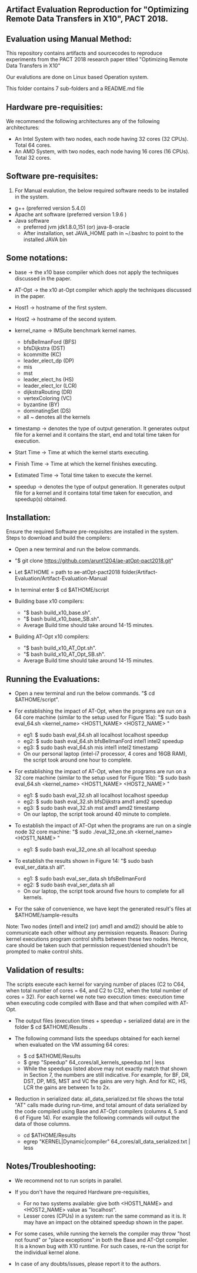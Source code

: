 Artifact Evaluation Reproduction for "Optimizing Remote Data Transfers in X10", PACT 2018. 
------------------------------------------------------------------------------------------

Evaluation using Manual Method:
---------------------------------


This repository contains artifacts and sourcecodes
to reproduce experiments from the PACT 2018 research paper 
titled "Optimizing Remote Data Transfers in X10"

Our evalutions are done on Linux based Operation system.

This folder contains 7 sub-folders and a README.md file


Hardware pre-requisities:
-------------------------
We recommend the following architectures any of the following architectures:
* An Intel System with two nodes, each node having 32 cores (32 CPUs). Total 64 cores.
* An AMD System, with two nodes, each node having 16 cores (16 CPUs). Total 32 cores.
 

Software pre-requisites:
------------------------
1) For Manual evalution, the below required software needs to be installed in the system.
* g++ (preferred version 5.4.0)
* Apache ant software (preferred version 1.9.6 )
* Java software
	- preferred jvm jdk1.8.0_151 (or) java-8-oracle
	- After installation, set JAVA_HOME path in ~/.bashrc to point to the installed JAVA bin


Some notations:
---------------
* base -> the x10 base compiler which does not apply the techniques discussed in the paper.
* AT-Opt -> the x10 at-Opt compiler which apply the techniques discussed in the paper.
* Host1 -> hostname of the first system.
* Host2 -> hostname of the second system.
* kernel_name -> IMSuite benchmark kernel names.
	- bfsBellmanFord (BFS)
	- bfsDijkstra (DST)
	- kcommitte (KC)
	- leader_elect_dp (DP)
	- mis
	- mst
	- leader_elect_hs (HS)
	- leader_elect_lcr (LCR)
	- dijkstraRouting (DR)
	- vertexColoring (VC)
	- byzantine (BY)
	- dominatingSet (DS)
	- all ~ denotes all the kernels
		
* timestamp -> denotes the type of output generation. It generates output file for a kernel and it 
		contains the start, end and total time taken for execution.
* Start Time -> Time at which the kernel starts executing.
* Finish Time -> Time at which the kernel finishes executing.
* Estimated Time -> Total time taken to execute the kernel.
* speedup -> denotes the type of output generation. It generates output file for a kernel and it 
		      contains total time taken for execution, and speedup(s) obtained.


Installation:
-------------
Ensure the required Software pre-requisites are installed in the system. Steps to download and build the compilers:

* Open a new terminal and run the below commands.

* "$ git clone https://github.com/arunt1204/ae-atOpt-pact2018.git"

* Let $ATHOME = path to ae-atOpt-pact2018 folder/Artifact-Evaluation/Artifact-Evaluation-Manual

* In terminal enter $ cd $ATHOME/script

* Building base x10 compilers:
	-  "$ bash build_x10_base.sh". 
	-  "$ bash build_x10_base_SB.sh".
	-  Average Build time should take around 14-15 minutes.

* Building AT-Opt x10 compilers:
	-  "$ bash build_x10_AT_Opt.sh". 
	-  "$ bash build_x10_AT_Opt_SB.sh".
	-  Average Build time should take around 14-15 minutes.


Running the Evaluations:
------------------------
* Open a new terminal and run the below commands. "$ cd $ATHOME/script".

* For establishing the impact of AT-Opt, when the programs are run on a 64 core machine (similar to the setup used for Figure 15a): "$ sudo bash eval_64.sh <kernel_name> <HOST1_NAME> <HOST2_NAME> <timestamp or speedup>"
	- eg1: $ sudo bash eval_64.sh all localhost localhost speedup  
	- eg2: $ sudo bash eval_64.sh bfsBellmanFord intel1 intel2 speedup
	- eg3: $ sudo bash eval_64.sh mis intel1 intel2 timestamp
	- On our personal laptop (intel-i7 processor, 4 cores and 16GB RAM), the script took around one hour to complete.

* For establishing the impact of AT-Opt, when the programs are run on a 32 core machine (similar to the setup used for Figure 15b): "$ sudo bash eval_64.sh <kernel_name> <HOST1_NAME> <HOST2_NAME> <timestamp or speedup>"
	- eg1: $ sudo bash eval_32.sh all localhost localhost speedup
	- eg2: $ sudo bash eval_32.sh bfsDijkstra amd1 amd2 speedup 
	- eg3: $ sudo bash eval_32.sh mst amd1 amd2 timestamp
	- On our laptop, the script took around 40 minute to complete.

* To establish the impact of AT-Opt when the programs are run on a single node 32 core machine: "$ sudo ./eval_32_one.sh <kernel_name> <HOST1_NAME> <timestamp or speedup>"
	- eg1: $ sudo bash eval_32_one.sh all localhost speedup

* To establish the results shown in Figure 14: "$ sudo bash eval_ser_data.sh all". 
	- eg1: $ sudo bash eval_ser_data.sh bfsBellmanFord
	- eg2: $ sudo bash eval_ser_data.sh all
	- On our laptop, the script took around five hours to complete for all kernels.

* For the sake of convenience, we have kept the generated result's files at $ATHOME/sample-results


Note: Two nodes (intel1 and intel2 (or) amd1 and amd2) should be able to communicate each other 
without any permission requests. Reason: During kernel executions program control shifts between these
two nodes. Hence, care should be taken such that permission request/denied shoudn't be prompted to make control shits. 


Validation of results:
----------------------
The scripts execute each kernel for varying number of places
(C2 to C64, when total number of cores = 64, and C2 to C32,
when the total number of cores = 32). For each kernel we note
two execution times: execution time when executing code
compiled with Base and that when compiled with AT-Opt.

* The output files (execution times + speedup + serialized data) are in the folder $ cd $ATHOME/Results .

* The following command lists the speedups obtained for each kernel when evaluated on the VM assuming 64 cores:
	- $ cd $ATHOME/Results
	- $ grep "Speedup" 64_cores/all_kernels_speedup.txt | less
	- While the speedups listed above may not exactly match that shown in Section 7, the numbers are still indicative. For example, for BF, DR, DST, DP, MIS, MST and VC the gains are very high. And for KC, HS, LCR the gains are between 1x to 2x.

* Reduction in serialized data: all_data_serialized.txt file shows the total "AT" calls made during run-time, and total amount of data serialized by the code compiled using
Base and AT-Opt compilers (columns 4, 5 and 6 of Figure 14). For example the following commands will output the data of those columns.	
	- cd $ATHOME/Results
	- egrep "KERNEL|Dynamic|compiler" 64_cores/all_data_serialized.txt | less

Notes/Troubleshooting:
----------------------
* We recommend not to run scripts in parallel.

* If you don't have the required Hardware pre-requisities,
	- For no two systems available: give both <HOST1_NAME> and <HOST2_NAME> value as "localhost".
	- Lesser cores (CPUs) in a system: run the same command as it is. It may have an impact on the obtained speedup shown in the paper.

* For some cases, while running the kernels the compiler
may throw "host not found" or "place exceptions" in
both the Base and AT-Opt compiler. It is a known bug
with X10 runtime. For such cases, re-run the script for
the individual kernel alone.

* In case of any doubts/issues, please report it to the
authors.
